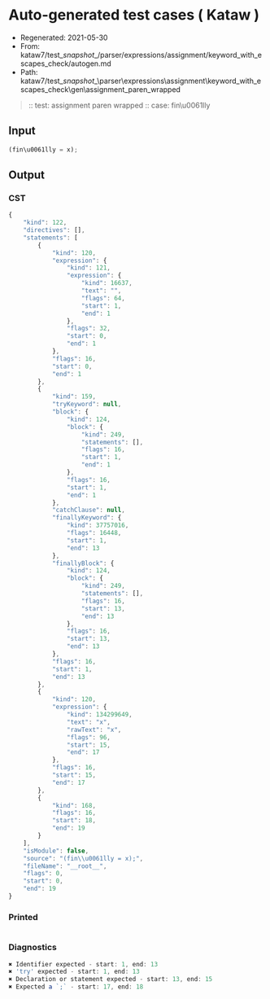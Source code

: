 # Auto-generated test cases ( Kataw )
- Regenerated: 2021-05-30
- From: kataw7/test\__snapshot__/parser/expressions/assignment/keyword_with_escapes_check/autogen.md
- Path: kataw7/test\__snapshot__\parser\expressions\assignment\keyword_with_escapes_check\gen\assignment_paren_wrapped
> :: test: assignment paren wrapped
> :: case: fin\u0061lly
## Input

`````js
(fin\u0061lly = x);
`````
## Output

### CST

```javascript
{
    "kind": 122,
    "directives": [],
    "statements": [
        {
            "kind": 120,
            "expression": {
                "kind": 121,
                "expression": {
                    "kind": 16637,
                    "text": "",
                    "flags": 64,
                    "start": 1,
                    "end": 1
                },
                "flags": 32,
                "start": 0,
                "end": 1
            },
            "flags": 16,
            "start": 0,
            "end": 1
        },
        {
            "kind": 159,
            "tryKeyword": null,
            "block": {
                "kind": 124,
                "block": {
                    "kind": 249,
                    "statements": [],
                    "flags": 16,
                    "start": 1,
                    "end": 1
                },
                "flags": 16,
                "start": 1,
                "end": 1
            },
            "catchClause": null,
            "finallyKeyword": {
                "kind": 37757016,
                "flags": 16448,
                "start": 1,
                "end": 13
            },
            "finallyBlock": {
                "kind": 124,
                "block": {
                    "kind": 249,
                    "statements": [],
                    "flags": 16,
                    "start": 13,
                    "end": 13
                },
                "flags": 16,
                "start": 13,
                "end": 13
            },
            "flags": 16,
            "start": 1,
            "end": 13
        },
        {
            "kind": 120,
            "expression": {
                "kind": 134299649,
                "text": "x",
                "rawText": "x",
                "flags": 96,
                "start": 15,
                "end": 17
            },
            "flags": 16,
            "start": 15,
            "end": 17
        },
        {
            "kind": 168,
            "flags": 16,
            "start": 18,
            "end": 19
        }
    ],
    "isModule": false,
    "source": "(fin\\u0061lly = x);",
    "fileName": "__root__",
    "flags": 0,
    "start": 0,
    "end": 19
}
```

### Printed

```javascript

```

### Diagnostics

```javascript
✖ Identifier expected - start: 1, end: 13
✖ 'try' expected - start: 1, end: 13
✖ Declaration or statement expected - start: 13, end: 15
✖ Expected a `;` - start: 17, end: 18

```

